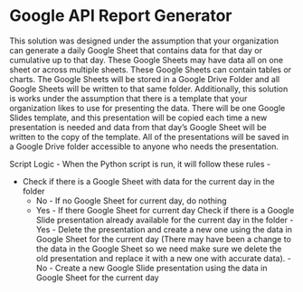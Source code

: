 # Google API Report Generator

This solution was designed under the assumption that your organization can generate a daily Google Sheet that contains data for that day or cumulative up to that day. These Google Sheets may have data all on one sheet or across multiple sheets. These Google Sheets can contain tables or charts. The Google Sheets will be stored in a Google Drive Folder and all Google Sheets will be written to that same folder. Additionally, this solution is works under the assumption that there is a template that your organization likes to use for presenting the data. There will be one Google Slides template, and this presentation will be copied each time a new presentation is needed and data from that day’s Google Sheet will be written to the copy of the template. All of the presentations will be saved in a Google Drive folder accessible to anyone who needs the presentation. 

Script Logic - When the Python script is run, it will follow these rules - 
  - Check if there is a Google Sheet with data for the current day in the folder
      - No - If no Google Sheet for current day, do nothing
      - Yes - If there Google Sheet for current day
          Check if there is a Google Slide presentation already available for the current day in the folder
              - Yes - Delete the presentation and create a new one using the data in Google Sheet for the current day 
               (There may have been a change to the data in the Google Sheet so we need make sure we delete the old presentation and 
               replace it with a new one with accurate data).
              - No - Create a new Google Slide presentation using the data in Google Sheet for the current day
